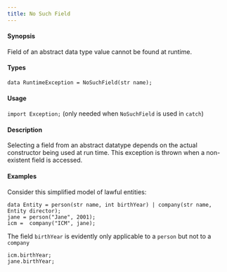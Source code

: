 ```yaml
---
title: No Such Field
---
```


#### Synopsis

Field of an abstract data type value cannot be found at runtime.

#### Types

`data RuntimeException = NoSuchField(str name);`
       
#### Usage

`import Exception;` (only needed when `NoSuchField` is used in `catch`)

#### Description

Selecting a field from an abstract datatype depends on the actual constructor 
being used at run time. This exception is thrown when a non-existent field is accessed.


#### Examples

Consider this simplified model of lawful entities:
```rascal-shell
data Entity = person(str name, int birthYear) | company(str name, Entity director);
jane = person("Jane", 2001);
icm =  company("ICM", jane);
```
The field `birthYear` is evidently only applicable to a `person` but not to a `company`

```rascal-shell,continue,error
icm.birthYear;
jane.birthYear;
```
